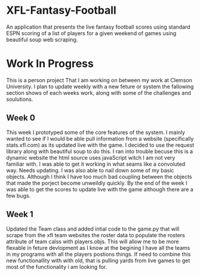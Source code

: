 # XFL-Fantasy-Football
  An application that presents the live fantasy football scores using standard ESPN scoring of a list of players for a given weekend of games using beautiful soup web scraping.


# Work In Progress 
  This is a person project That I am working on between my work at Clemson University. I plan to update weekly with a new feture or system the fallowing section shows of each weeks work, along with some of the challenges and soulutions.
  
## Week 0
 This week I prototyped some of the core features of the system. I mainly wanted to see if I would be able pull information from a website (specifically stats.xfl.com) as its updated live with the game. I decided to use the request library along with beautiful soup to do this. I ran into trouble becuse this is a dynamic website the html source uses javaScript witch I am not very familiar with. I was able to get it working in what seams like a convoluted way. Needs updating.
  I was also able to nail down some of my basic objects. Although I think I have too much bad coupling between the objects that made the porject become unweildly quickly. By the end of the week I was able to get the scores to update live with the game although there are a few bugs.
  
## Week 1
  Updated the Team class and added intial code to the game.py that will scrape from the xfl team websites the roster data to populate the rosters attribute of team calss with players.objs. This will allow me to be more flexable in feture devlopment as I know at the begining I have all the teams in my programs with all the players postions things. If need to combine this new functionallity with with old, that is pulling yards from live games to get most of the functionality i am looking for.
